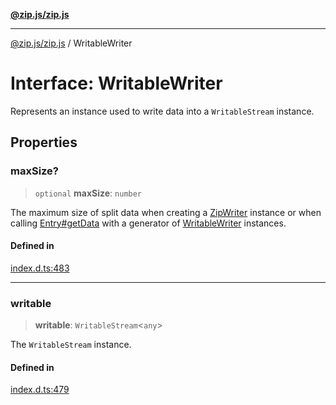 [**@zip.js/zip.js**](../README.md)

***

[@zip.js/zip.js](../globals.md) / WritableWriter

# Interface: WritableWriter

Represents an instance used to write data into a `WritableStream` instance.

## Properties

### maxSize?

> `optional` **maxSize**: `number`

The maximum size of split data when creating a [ZipWriter](../classes/ZipWriter.md) instance or when calling [Entry#getData](Entry.md#getdata) with a generator of [WritableWriter](WritableWriter.md) instances.

#### Defined in

[index.d.ts:483](https://github.com/gildas-lormeau/zip.js/blob/24ecd74cb4237f29fe97eb10cff1144c3877ce3d/index.d.ts#L483)

***

### writable

> **writable**: `WritableStream`\<`any`\>

The `WritableStream` instance.

#### Defined in

[index.d.ts:479](https://github.com/gildas-lormeau/zip.js/blob/24ecd74cb4237f29fe97eb10cff1144c3877ce3d/index.d.ts#L479)
